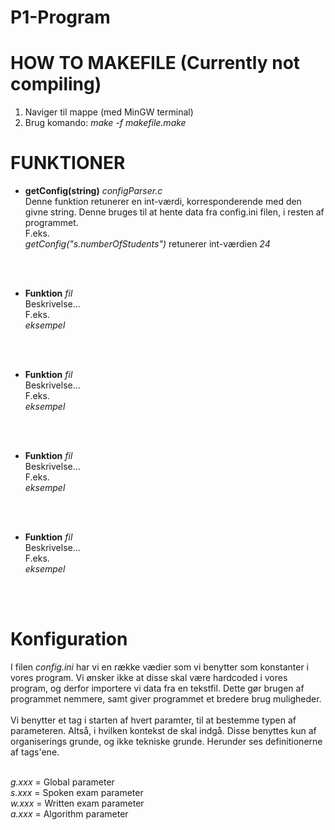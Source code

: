 # P1-Program

# HOW TO MAKEFILE (Currently not compiling)
  1. Naviger til mappe (med MinGW terminal)
  2. Brug komando: _make -f makefile.make_
 
# FUNKTIONER
  - <b>getConfig(string)</b> _configParser.c_ <br>
 Denne funktion retunerer en int-værdi, korresponderende med den givne string. Denne bruges til at hente data fra config.ini filen, i resten af programmet. <br>
F.eks. <br>
_getConfig("s.numberOfStudents")_ retunerer int-værdien _24_
<br>
<br>

  - <b>Funktion</b> _fil_ <br>
 Beskrivelse... <br>
F.eks. <br>
_eksempel_
<br>
<br>

  - <b>Funktion</b> _fil_ <br>
 Beskrivelse... <br>
F.eks. <br>
_eksempel_
<br>
<br>

  - <b>Funktion</b> _fil_ <br>
 Beskrivelse... <br>
F.eks. <br>
_eksempel_
<br>
<br>

  - <b>Funktion</b> _fil_ <br>
 Beskrivelse... <br>
F.eks. <br>
_eksempel_
<br>
<br>

# Konfiguration

I filen _config.ini_ har vi en række vædier som vi benytter som konstanter i vores program. Vi ønsker ikke at disse skal være hardcoded i vores program, og derfor importere vi data fra en tekstfil. Dette gør brugen af programmet nemmere, samt giver programmet et bredere brug muligheder.
<br>
<br>
Vi benytter et tag i starten af hvert paramter, til at bestemme typen af parameteren. Altså, i hvilken kontekst de skal indgå. Disse benyttes kun af organiserings grunde, og ikke tekniske grunde. Herunder ses definitionerne af tags'ene.
<br>
<br>

_g.xxx_ = Global parameter <br>
_s.xxx_ = Spoken exam parameter <br>
_w.xxx_ = Written exam parameter <br>
_a.xxx_ = Algorithm parameter <br>


